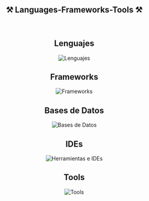 <h2 align="center">⚒️ Languages-Frameworks-Tools ⚒️</h2>
<br/>
<div align="center">
     <h2>Lenguajes</h2>
    <img src="https://skillicons.dev/icons?i=html,css,javascript,typescript,java,cs&theme=dark&perline=6" alt="Lenguajes">
<br/>
    <!-- Frameworks -->
    <h2>Frameworks</h2>
    <img src="https://skillicons.dev/icons?i=nextjs,react,tailwindcss,spring,hibernate,dotnet&theme=dark&perline=6" alt="Frameworks">
<br/>
    <!-- Bases de Datos -->
    <h2>Bases de Datos</h2>
    <img src="https://skillicons.dev/icons?i=postgresql,mysql&theme=dark&perline=2" alt="Bases de Datos">
<br/>
    <!-- Herramientas e IDEs -->
    <h2>IDEs</h2>
    <img src="https://skillicons.dev/icons?i=vscode,visualstudio,idea&theme=dark&perline=3" alt="Herramientas e IDEs">
<br/>
    <!-- Tools -->
    <h2>Tools</h2>
    <img src="https://skillicons.dev/icons?i=postman,git,github&theme=dark&perline=3" alt="Tools">


</div>
